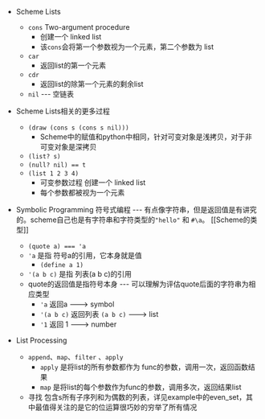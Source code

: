 
- Scheme Lists
	- `cons` Two-argument procedure
		- 创建一个 linked list
		- 该`cons`会将第一个参数视为一个元素，第二个参数为 list
	- `car`
		- 返回list的第一个元素
	- `cdr`
		- 返回list的除第一个元素的剩余list
	- `nil` --- 空链表

- Scheme Lists相关的更多过程
	- `(draw (cons s (cons s nil)))`
		- Scheme中的赋值和python中相同，针对可变对象是浅拷贝，对于非可变对象是深拷贝
	- `(list? s)`
	- `(null? nil) == t`
	- `(list 1 2 3 4)` 
		- 可变参数过程 创建一个 linked list
		- 每个参数都被视为一个元素

- Symbolic Programming 符号式编程 --- 有点像字符串，但是返回值是有讲究的。scheme自己也是有字符串和字符类型的`"hello"` 和 `#\a`。 [[Scheme的类型]]
	- `(quote a) === 'a`
	- `'a` 是指 符号a的引用，它本身就是值
		- `(define a 1)`
	- `'(a b c)` 是指 列表(a b c)的引用
	- quote的返回值是指符号本身 --- 可以理解为评估quote后面的字符串为相应类型
		- `'a` 返回a ---> symbol
		- `'(a b c)` 返回列表 `(a b c)` ---> list
		- `'1` 返回 1 ---> number


- List Processing
	- `append`、`map`、`filter` 、`apply`
		- `apply` 是将list的所有参数都作为 func的参数，调用一次，返回函数结果
		- `map` 是将list的每个参数作为func的参数，调用多次，返回结果list
	- 寻找 包含s所有子序列和为偶数的列表，详见example中的even_set，其中最值得关注的是它的位运算很巧妙的穷举了所有情况